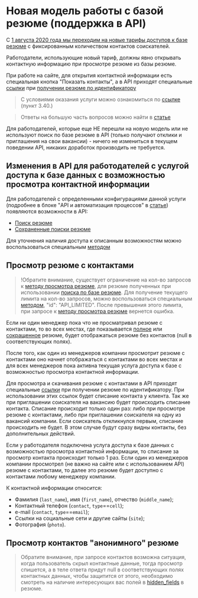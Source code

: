# Новая модель работы с базой резюме (поддержка в API)

С [1 августа 2020 года мы переходим на новые тарифы доступов к базе резюме](https://hh.ru/article/26941) с фиксированным количеством контактов соискателей.

Работодатели, использующие новый тариф, должны явно открывать контактную информацию при просмотре резюме из базы резюме.

При работе на сайте, для открытия контактной информации есть специальная кнопка "Показать контакты", а в API приходят специальные [ссылки](/docs/employer_resumes.md#actions-object-for-employer) при [получении резюме по идентификатору](/docs/employer_resumes.md#item)

> С условиями оказания услуги можно ознакомиться по [ссылке](https://hh.ru/conditions) (пункт 3.40.)

> Ответы на большую часть вопросов можно найти в [статье](https://hh.ru/article/27029)

Для работодателей, которые еще НЕ перешли на новую модель или не используют поиск по базе резюме в API (только получают отклики и приглашения на свои вакансии) - ничего не измениться в текущем поведении API, никаких доработок производить не требуется.

## Изменения в API для работодателей с услугой доступа к базе данных с возможностью просмотра контактной информации

Для работодателей с определенными конфигурациями данной услуги (подробнее в блоке "API и автоматизация процессов" в [статье](https://hh.ru/article/27029)) появляются возможности в API:

* [Поиск резюме](/docs/resumes_search.md)
* [Cохраненные поиски резюме](/docs/resumes_saved_searches.md)

Для уточнения наличия доступа к описанным возможностям можно воспользоваться специальным [методом](/docs/payable/employer_methods.md)

<a name="contact-data"></a>
## Просмотр резюме с контактами

> !Обратите внимание, существует ограничение на кол-во запросов к [методу просмотра резюме](/docs/employer_resumes.md#item), для резюме полученных при использовании [поиска по базе резюме](/docs/resumes_search.md). Для получение текущего лимита на кол-во запросов, можно воспользоваться специальным [методом](https://api.hh.ru/openapi/redoc#tag/Uslugi-rabotodatelya/paths/~1employers~1{employer_id}~1services~1payable_api_actions~1active/get), "id": "API_LIMITED". После превышения этого лимита, при запросе к [методу просмотра резюме](/docs/employer_resumes.md#item) вернется ошибка.

Если ни один менеджер пока что не просматривал резюме с контактами, то во всех местах, где показывается [полное](/docs/employer_resumes.md#items) 
или [сокращенное](/docs/employer_resumes.md#resume-short) резюме, будет отображаться резюме без контактов (null в соответствующих полях).

После того, как один из менеджеров компании просмотрит резюме с контактами оно начнет отображаться с контактами во всех местах и для всех 
менеджеров пока активна текущая услуга доступа к базе с возможностью просмотра контактной информации.

Для просмотра и скачивания резюме с контактами в API приходят специальные [ссылки](/docs/employer_resumes.md#actions-object-for-employer) при получении резюме по идентификатору.
При использовании этих ссылок будет списание контакта у клиента. Так же при приглашении соискателя на вакансию будет происходить списание контакта. 
Списание происходит только один раз: либо при просмотре резюме с контактами, либо при приглашении соискателя на одну из вакансий компании.
Если соискатель откликнулся первым, списание происходить не будет. В этом случае будут сразу видны контакты, без дополнительных действий.

Если у работодателя подключена услуга доступа к базе данных с возможностью просмотра контактной информации, то списание за просмотр контакта происходит только 1 раз.
Если один из менеджеров компании просмотрел (не важно на сайте или с использованием API) резюме с контактами, то далее это резюме 
будет доступно с контактами любому менеджеру компании.

К контактной информации относится:
* Фамилия (`last_name`), имя (`first_name`), отчество (`middle_name`);
* Контактный телефон (`contact`, `type`==`cell`);
* e-mail (`contact`, `type`==`email`);
* Ссылки на социальные сети и другие сайты (`site`);
* Фотография (`photo`).

## Просмотр контактов "анонимного" резюме

> Обратите внимание, при запросе контактов возможна ситуация, когда пользователь скрыл контактные данные, тогда просмотр спишется, а в теле ответа придут null в соответствующих полях контактных данных, чтобы защитится от этого, необходимо смотреть на наличие интересующих вас полей в [hidden_fields](/docs/employer_resumes.md#hidden-fields) в резюме.
